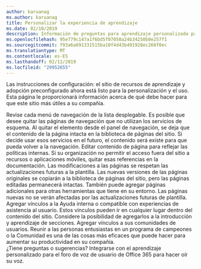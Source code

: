 ```yaml
---
author: karuanag
ms.author: karuanag
title: Personalizar la experiencia de aprendizaje
ms.date: 02/10/2019
description: Información de preguntas para aprendizaje personalizado para Office 365 más frecuentes
ms.openlocfilehash: 95e779c147a1f6bd5f07050a24b34250b0e257f1
ms.sourcegitcommit: f93a6a691331515ba10f4d43b491928ec268f0ec
ms.translationtype: MT
ms.contentlocale: es-ES
ms.lasthandoff: 02/12/2019
ms.locfileid: "29952655"
---
```

Las instrucciones de configuración: el sitio de recursos de aprendizaje y adopción preconfigurado ahora está listo para la personalización y el uso. Esta página le proporcionará información acerca de qué debe hacer para que este sitio más útiles a su compañía.

Revise cada menú de navegación de la lista desplegable. Es posible que desee quitar las páginas de navegación que no utilizan los servicios de esquema. Al quitar el elemento desde el panel de navegación, se deja que el contenido de la página intacta en la biblioteca de páginas del sitio. Si decide usar esos servicios en el futuro, el contenido será existe para que pueda volver a la navegación. Editar contenido de página para reflejar las políticas internas. Si su organización no permitir el acceso fuera del sitio a recursos o aplicaciones móviles, quitar esas referencias en la documentación. Las modificaciones a las páginas se respetan las actualizaciones futuras a la plantilla. Las nuevas versiones de las páginas originales se copiarán a la biblioteca de páginas del sitio, pero las páginas editadas permanecerá intactas. También puede agregar páginas adicionales para otras herramientas que tiene en su entorno. Las páginas nuevas no se verán afectadas por las actualizaciones futuras de plantilla. Agregar vínculos a la Ayuda interna o compatible con experiencias de asistencia al usuario. Estos vínculos pueden ir en cualquier lugar dentro del contenido del sitio. Considere la posibilidad de agregarlos a la introducción y aprendizaje de secciones. Agregar vínculos a sus comunidades de usuarios. Reunir a las personas entusiastas en un programa de campeones o la Comunidad es una de las cosas más eficaces que puede hacer para aumentar su productividad en su compañía.  
¿Tiene preguntas o sugerencias? Integrarse con el aprendizaje personalizado para el foro de voz de usuario de Office 365 para hacer oír su voz. 